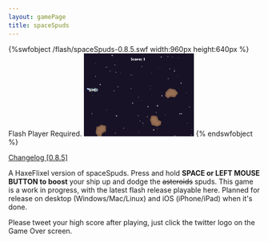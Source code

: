 ```yaml
---
layout: gamePage
title: spaceSpuds
---
```

{%swfobject /flash/spaceSpuds-0.8.5.swf width:960px height:640px %} Flash Player Required. <img src="/images/spaceSpuds.png" /> {% endswfobject %}
<br />

<a href="../spaceSpuds.txt">Changelog [0.8.5]</a>

A HaxeFlixel version of spaceSpuds. Press and hold **SPACE or LEFT MOUSE BUTTON to boost** your ship up and dodge the ~~asteroids~~ spuds. This game is a work in progress, with the latest flash release playable here. Planned for release on desktop (Windows/Mac/Linux) and iOS (iPhone/iPad) when it's done.

Please tweet your high score after playing, just click the twitter logo on the Game Over screen.